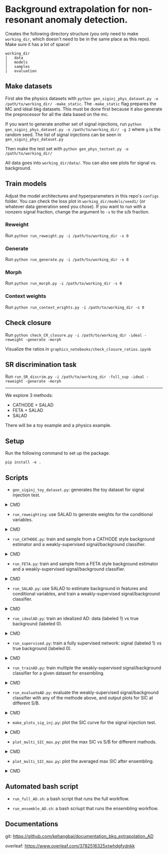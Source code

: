 # Background extrapolation for non-resonant anomaly detection.


Creates the following directory structure (you only need to make `working_dir`, which doesn't need to be in the same place as this repo). Make sure it has a lot of space!
```
working_dir
│   data
│   models
│   samples
|   evaluation
```

## Make datasets

First ake the physics datasets with `python gen_siginj_phys_dataset.py -o /path/to/working_dir/ -make_static`. The `-make_static` flag prepares the MC and ideal bkg datasets. This must be done first because it also generate the preprocessor for all the data based on the mc.

  If you want to generate another set of signal injections, run `python gen_siginj_phys_dataset.py -o /path/to/working_dir/ -g 2` where `g` is the random seed. The list of signal injections can be seen in `gen_siginj_phys_dataset.py`


Then make the test set with `python gen_phys_testset.py -o /path/to/working_dir/`


All data goes into `working_dir/data/`. You can also see plots for signal vs. background.

## Train models

Adjust the model architectures and hyperparameters in this repo's `configs` folder. You can check the loss plot in `working_dir/models/seed1/` (or whatever data generation seed you chose). If you want to run with a nonzero signal fraction, change the argument to `-s` to the s/b fraction.


### Reweight

Run `python run_reweight.py -i /path/to/working_dir -s 0` 

### Generate

Run `python run_generate.py -i /path/to/working_dir -s 0` 

### Morph

Run `python run_morph.py -i /path/to/working_dir -s 0` 

### Context weights

Run `python run_context_erights.py -i /path/to/working_dir -s 0` 

## Check closure

Run `python check_CR_closure.py -i /path/to/working_dir -ideal -reweight -generate -morph`

Visualize the ratios in `graphics_notebooks/check_closure_ratios.ipynb`

## SR discrimination task

Run `run_SR_discrim.py -i /path/to/working_dir -full_sup -ideal -reweight -generate -morph`

_________







We explore 3 methods:
- CATHODE + SALAD
- FETA + SALAD
- SALAD

There will be a toy example and a physics example.

## Setup

Run the following command to set up the package.
```
pip install -e .
```

## Scripts

- `gen_siginj_toy_dataset.py`: generates the toy dataset for signal injection test. 

</details>

<details> <summary> CMD </summary>

```
$ gen-toy-ds -h
usage: gen-toy-ds [-h] [-o OUTDIR] [-t] [-s]

options:
  -h, --help            show this help message and exit
  -o OUTDIR, --outdir OUTDIR
                        output directory
  -t, --test            Generate test datasets.
  -s, --supervised      Generate supervised datasets.
```
</details>

- `run_reweighting`: use SALAD to generate weights for the conditional variables.

</details>

<details> <summary> CMD </summary>
  
```
$ run-reweighting -h
usage: run-reweighting [-h] [-i INPUT] [-e] [-o OUTDIR] [-v]

options:
  -h, --help            show this help message and exit
  -i INPUT, --input INPUT
                        .npz file for input training samples and conditional inputs
  -e, --evaluation      Only evaluate the best reweighting classifier.
  -o OUTDIR, --outdir OUTDIR
                        output directory
  -v, --verbose         Verbose enable DEBUG

```
</details>

- `run_CATHODE.py`: train and sample from a CATHODE style background estimator and a weakly-supervised signal/background classifier.

</details>

<details> <summary> CMD </summary>

```
$ run-CATHODE -h
usage: run-CATHODE [-h] [-i INPUT] [-w WEIGHTS] [-s SAMPLES] [-m MODEL] [--oversample] [-o OUTDIR] [-v]

options:
  -h, --help            show this help message and exit
  -i INPUT, --input INPUT
                        .npz file for input training samples and conditional inputs
  -w WEIGHTS, --weights WEIGHTS
                        Load weights.
  -s SAMPLES, --samples SAMPLES
                        Directly load generated samples.
  -m MODEL, --model MODEL
                        Load trained MAF model from path.
  --oversample          Verbose enable DEBUG
  -o OUTDIR, --outdir OUTDIR
                        output directory
  -v, --verbose         Verbose enable DEBUG
```

</details>

- `run_FETA.py`: train and sample from a FETA style background estimator and a weakly-supervised signal/background classifier.

</details>

<details> <summary> CMD </summary>

```
$ run-FETA -h
usage: run-FETA [-h] [-i INPUT] [-w WEIGHTS] [-s SAMPLES] [-m MODEL] [-o OUTDIR] [-v]

options:
  -h, --help            show this help message and exit
  -i INPUT, --input INPUT
                        .npz file for input training samples and conditional inputs
  -w WEIGHTS, --weights WEIGHTS
                        Load weights.
  -s SAMPLES, --samples SAMPLES
                        Directly load generated samples.
  -m MODEL, --model MODEL
                        Load trained MAF model from path.
  -o OUTDIR, --outdir OUTDIR
                        output directory
  -v, --verbose         Verbose enable DEBUG
```

</details>

- `run_SALAD.py`: use SALAD to estimate background in features and conditional variables, and train a weakly-supervised signal/background classifier.

</details>

<details> <summary> CMD </summary>

```
$ run-SALAD -h                                                                                                                
usage: run-SALAD [-h] [-i INPUT] [-w WEIGHTS] [-t TRAINS] [-e] [-o OUTDIR] [-v]

options:
  -h, --help            show this help message and exit
  -i INPUT, --input INPUT
                        .npz file for input training samples and conditional inputs
  -w WEIGHTS, --weights WEIGHTS
                        Directly load generated weights.
  -t TRAINS, --trains TRAINS
                        Number of trainings.
  -e, --evaluation      Only evaluate the reweighting classifier.
  -o OUTDIR, --outdir OUTDIR
                        output directory
  -v, --verbose         Verbose enable DEBUG
```

</details>

- `run_idealAD.py`: train an idealized AD: data (labeled 1) vs true background (labeled 0).

</details>

<details> <summary> CMD </summary>

```
$ run-idealAD -h
usage: run-idealAD [-h] [-i INPUT] [-t TRAINS] [-o OUTDIR] [-v]

options:
  -h, --help            show this help message and exit
  -i INPUT, --input INPUT
                        .npz file for input training samples and conditional inputs
  -t TRAINS, --trains TRAINS
                        Number of trainings.
  -o OUTDIR, --outdir OUTDIR
                        output directory
  -v, --verbose         Verbose enable DEBUG
```

</details>

- `run_supervised.py`: train a fully supervised network: signal (labeled 1) vs true background (labeled 0).

</details>

<details> <summary> CMD </summary>

```
$ run-supervised -h
usage: run-supervised [-h] [-i INPUT] [-t TRAINS] [-o OUTDIR] [-v]

options:
  -h, --help            show this help message and exit
  -i INPUT, --input INPUT
                        .npz file for input training samples and conditional inputs
  -t TRAINS, --trains TRAINS
                        Number of trainings.
  -o OUTDIR, --outdir OUTDIR
                        output directory
  -v, --verbose         Verbose enable DEBUG
```

</details>

- `run_trainAD.py`: train multiple the weakly-supervised signal/background classifier for a given dataset for ensembling.

</details>

<details> <summary> CMD </summary>

```
$ run-trainAD -h
usage: run-trainAD [-h] [-i INPUT] [-w WEIGHTS] [-s SAMPLES] [-t TRAINS] [-o OUTDIR] [-v]

options:
  -h, --help            show this help message and exit
  -i INPUT, --input INPUT
                        .npz file for input training samples and conditional inputs
  -w WEIGHTS, --weights WEIGHTS
                        Load weights.
  -s SAMPLES, --samples SAMPLES
                        Directly load generated samples.
  -t TRAINS, --trains TRAINS
                        Number of trainings.
  -o OUTDIR, --outdir OUTDIR
                        output directory
  -v, --verbose         Verbose enable DEBUG
```

</details>

- `run_evaluateAD.py`: evaluate the weakly-supervised signal/background classifier with any of the methode above, and output plots for SIC at different S/B.

</details>

<details> <summary> CMD </summary>

```
$ run-evaAD -h
usage: run-evaAD [-h] [-i INPUT] [-n NAME] [-o OUTDIR] [-v]

options:
  -h, --help            show this help message and exit
  -i INPUT, --input INPUT
                        .npz file for input training samples and conditional inputs
  -n NAME, --name NAME  Name of the model
  -o OUTDIR, --outdir OUTDIR
                        output directory
  -v, --verbose         Verbose enable DEBUG
```

</details>

- `make_plots_sig_inj.py`: plot the SIC curve for the signal injection test.

</details>

<details> <summary> CMD </summary>

```
$ plt-sig-inj -h
usage: plt-sig-inj [-h] [-i INPUT] [-r RUNDIR] [-n NAME] [-o OUTDIR] [-k] [-v]

options:
  -h, --help            show this help message and exit
  -i INPUT, --input INPUT
                        Input directory
  -r RUNDIR, --rundir RUNDIR
                        Run directory
  -n NAME, --name NAME  Input directory
  -o OUTDIR, --outdir OUTDIR
                        output directory
  -k, --kldiv           Plot kl div
  -v, --verbose         Verbose enable DEBUG
```

</details>

- `plot_multi_SIC_max.py`: plot the max SIC vs S/B for different mathods.

</details>

<details> <summary> CMD </summary>

```
plt-multi-SIC -h
usage: plt-multi-SIC [-h] [-i INPUT [INPUT ...]] [-n NAME [NAME ...]] [-o OUTDIR]

options:
  -h, --help            show this help message and exit
  -i INPUT [INPUT ...], --input INPUT [INPUT ...]
                        Input directory
  -n NAME [NAME ...], --name NAME [NAME ...]
                        Input directory
  -o OUTDIR, --outdir OUTDIR
                        output directory
```

</details>

- `plot_multi_SIC_max.py`: plot the averaged max SIC after ensembling.

</details>

<details> <summary> CMD </summary>

```
$ plt-avg-SIC -h
usage: plt-avg-SIC [-h] [-i INPUT [INPUT ...]] [-n NAMES [NAMES ...]] [-o OUTDIR] [-v]

options:
  -h, --help            show this help message and exit
  -i INPUT [INPUT ...], --input INPUT [INPUT ...]
                        Input directory
  -n NAMES [NAMES ...], --names NAMES [NAMES ...]
                        Input directory
  -o OUTDIR, --outdir OUTDIR
                        output directory
  -v, --verbose         Verbose enable DEBUG
```

</details>

## Automated bash script

- `run_full_AD.sh`: a bash script that runs the full workflow.
  
- `run_ensemble_AD.sh`: a bash scriupt that runs the ensembling workflow.

## Documentations

git: https://github.com/kehangbai/documentation_bkg_extrapolation_AD

overleaf: https://www.overleaf.com/3782516325xtwhdgfydnkk 
